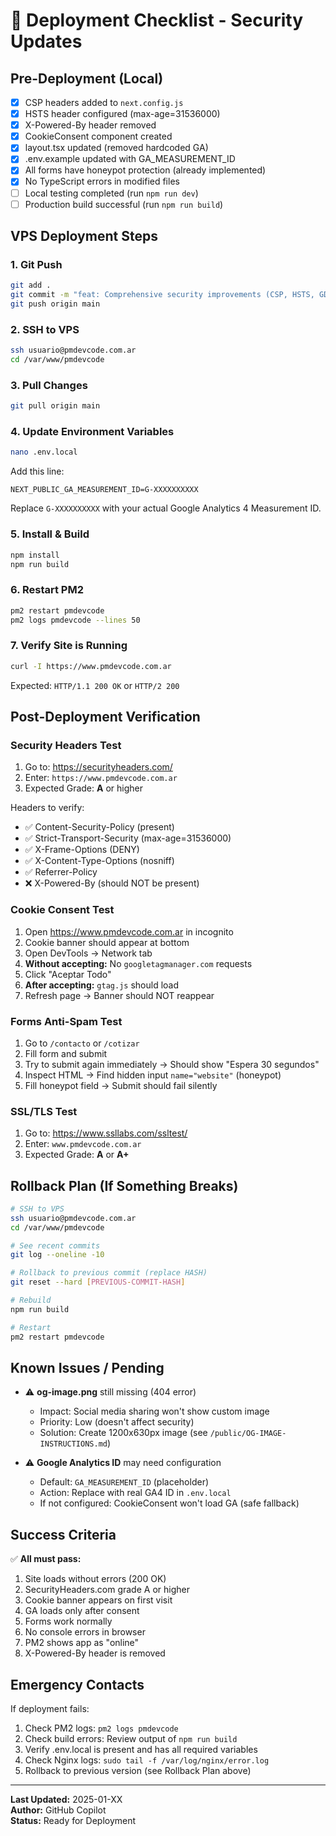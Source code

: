 # 🚀 Deployment Checklist - Security Updates

## Pre-Deployment (Local)
- [x] CSP headers added to `next.config.js`
- [x] HSTS header configured (max-age=31536000)
- [x] X-Powered-By header removed
- [x] CookieConsent component created
- [x] layout.tsx updated (removed hardcoded GA)
- [x] .env.example updated with GA_MEASUREMENT_ID
- [x] All forms have honeypot protection (already implemented)
- [x] No TypeScript errors in modified files
- [ ] Local testing completed (run `npm run dev`)
- [ ] Production build successful (run `npm run build`)

## VPS Deployment Steps

### 1. Git Push
```bash
git add .
git commit -m "feat: Comprehensive security improvements (CSP, HSTS, GDPR consent)"
git push origin main
```

### 2. SSH to VPS
```bash
ssh usuario@pmdevcode.com.ar
cd /var/www/pmdevcode
```

### 3. Pull Changes
```bash
git pull origin main
```

### 4. Update Environment Variables
```bash
nano .env.local
```

Add this line:
```
NEXT_PUBLIC_GA_MEASUREMENT_ID=G-XXXXXXXXXX
```

Replace `G-XXXXXXXXXX` with your actual Google Analytics 4 Measurement ID.

### 5. Install & Build
```bash
npm install
npm run build
```

### 6. Restart PM2
```bash
pm2 restart pmdevcode
pm2 logs pmdevcode --lines 50
```

### 7. Verify Site is Running
```bash
curl -I https://www.pmdevcode.com.ar
```

Expected: `HTTP/1.1 200 OK` or `HTTP/2 200`

## Post-Deployment Verification

### Security Headers Test
1. Go to: https://securityheaders.com/
2. Enter: `https://www.pmdevcode.com.ar`
3. Expected Grade: **A** or higher

Headers to verify:
- ✅ Content-Security-Policy (present)
- ✅ Strict-Transport-Security (max-age=31536000)
- ✅ X-Frame-Options (DENY)
- ✅ X-Content-Type-Options (nosniff)
- ✅ Referrer-Policy
- ❌ X-Powered-By (should NOT be present)

### Cookie Consent Test
1. Open https://www.pmdevcode.com.ar in incognito
2. Cookie banner should appear at bottom
3. Open DevTools → Network tab
4. **Without accepting:** No `googletagmanager.com` requests
5. Click "Aceptar Todo"
6. **After accepting:** `gtag.js` should load
7. Refresh page → Banner should NOT reappear

### Forms Anti-Spam Test
1. Go to `/contacto` or `/cotizar`
2. Fill form and submit
3. Try to submit again immediately → Should show "Espera 30 segundos"
4. Inspect HTML → Find hidden input `name="website"` (honeypot)
5. Fill honeypot field → Submit should fail silently

### SSL/TLS Test
1. Go to: https://www.ssllabs.com/ssltest/
2. Enter: `www.pmdevcode.com.ar`
3. Expected Grade: **A** or **A+**

## Rollback Plan (If Something Breaks)

```bash
# SSH to VPS
ssh usuario@pmdevcode.com.ar
cd /var/www/pmdevcode

# See recent commits
git log --oneline -10

# Rollback to previous commit (replace HASH)
git reset --hard [PREVIOUS-COMMIT-HASH]

# Rebuild
npm run build

# Restart
pm2 restart pmdevcode
```

## Known Issues / Pending

- ⚠️ **og-image.png** still missing (404 error)
  - Impact: Social media sharing won't show custom image
  - Priority: Low (doesn't affect security)
  - Solution: Create 1200x630px image (see `/public/OG-IMAGE-INSTRUCTIONS.md`)

- ⚠️ **Google Analytics ID** may need configuration
  - Default: `GA_MEASUREMENT_ID` (placeholder)
  - Action: Replace with real GA4 ID in `.env.local`
  - If not configured: CookieConsent won't load GA (safe fallback)

## Success Criteria

✅ **All must pass:**
1. Site loads without errors (200 OK)
2. SecurityHeaders.com grade A or higher
3. Cookie banner appears on first visit
4. GA loads only after consent
5. Forms work normally
6. No console errors in browser
7. PM2 shows app as "online"
8. X-Powered-By header is removed

## Emergency Contacts

If deployment fails:
1. Check PM2 logs: `pm2 logs pmdevcode`
2. Check build errors: Review output of `npm run build`
3. Verify .env.local is present and has all required variables
4. Check Nginx logs: `sudo tail -f /var/log/nginx/error.log`
5. Rollback to previous version (see Rollback Plan above)

---

**Last Updated:** 2025-01-XX  
**Author:** GitHub Copilot  
**Status:** Ready for Deployment
